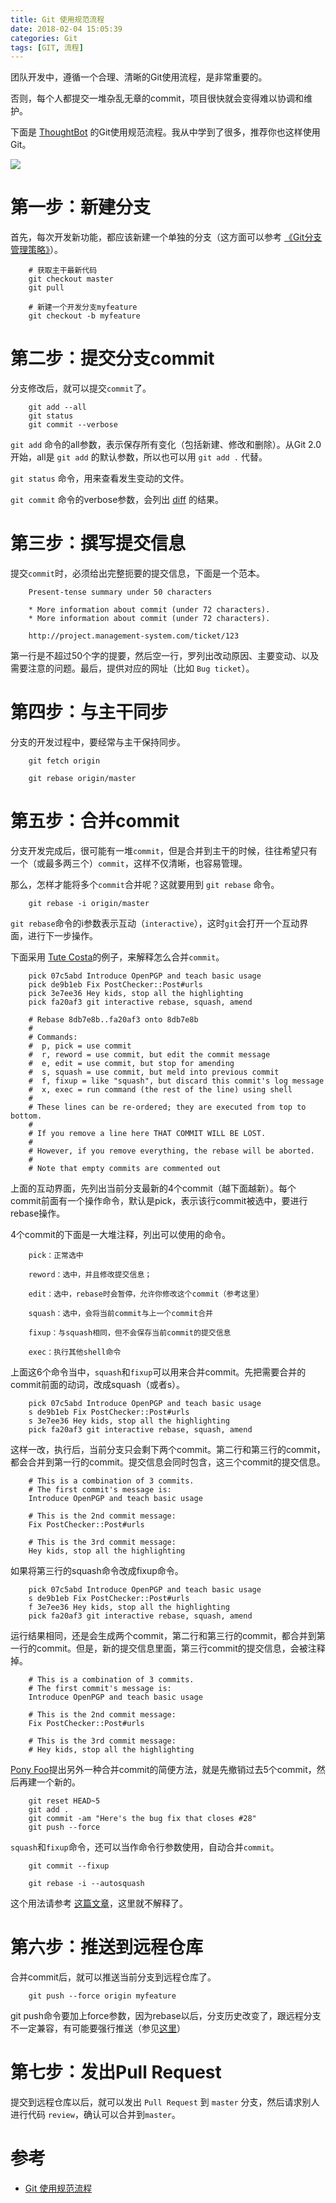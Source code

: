 ```yaml
---
title: Git 使用规范流程
date: 2018-02-04 15:05:39
categories: Git
tags: [GIT, 流程]
---
```


团队开发中，遵循一个合理、清晰的Git使用流程，是非常重要的。

否则，每个人都提交一堆杂乱无章的commit，项目很快就会变得难以协调和维护。

<!--more-->

下面是 [ThoughtBot](https://github.com/thoughtbot/guides/tree/master/protocol/git) 的Git使用规范流程。我从中学到了很多，推荐你也这样使用Git。

![](http://www.ruanyifeng.com/blogimg/asset/2015/bg2015080501.png)

# 第一步：新建分支

首先，每次开发新功能，都应该新建一个单独的分支（这方面可以参考 [《Git分支管理策略》](http://www.ruanyifeng.com/blog/2012/07/git.html)）。

```
    # 获取主干最新代码
    git checkout master
    git pull
    
    # 新建一个开发分支myfeature
    git checkout -b myfeature
```

# 第二步：提交分支commit

分支修改后，就可以提交`commit`了。

```
    git add --all
    git status
    git commit --verbose
```

`git add` 命令的all参数，表示保存所有变化（包括新建、修改和删除）。从Git 2.0开始，all是 `git add` 的默认参数，所以也可以用 `git add .` 代替。

`git status` 命令，用来查看发生变动的文件。

`git commit` 命令的verbose参数，会列出 [diff](http://www.ruanyifeng.com/blog/2012/08/how_to_read_diff.html) 的结果。


# 第三步：撰写提交信息

提交`commit`时，必须给出完整扼要的提交信息，下面是一个范本。

```
    Present-tense summary under 50 characters
    
    * More information about commit (under 72 characters).
    * More information about commit (under 72 characters).
    
    http://project.management-system.com/ticket/123
```

第一行是不超过50个字的提要，然后空一行，罗列出改动原因、主要变动、以及需要注意的问题。最后，提供对应的网址（比如 `Bug ticket`）。

# 第四步：与主干同步

分支的开发过程中，要经常与主干保持同步。

```
    git fetch origin
    
    git rebase origin/master
```

# 第五步：合并commit

分支开发完成后，很可能有一堆`commit`，但是合并到主干的时候，往往希望只有一个（或最多两三个）`commit`，这样不仅清晰，也容易管理。

那么，怎样才能将多个`commit`合并呢？这就要用到 `git rebase` 命令。

```
    git rebase -i origin/master
```

`git rebase`命令的i参数表示互动（`interactive`），这时`git`会打开一个互动界面，进行下一步操作。

下面采用 <u>[Tute Costa](https://robots.thoughtbot.com/git-interactive-rebase-squash-amend-rewriting-history)</u>的例子，来解释怎么合并`commit`。

```
    pick 07c5abd Introduce OpenPGP and teach basic usage
    pick de9b1eb Fix PostChecker::Post#urls
    pick 3e7ee36 Hey kids, stop all the highlighting
    pick fa20af3 git interactive rebase, squash, amend
    
    # Rebase 8db7e8b..fa20af3 onto 8db7e8b
    #
    # Commands:
    #  p, pick = use commit
    #  r, reword = use commit, but edit the commit message
    #  e, edit = use commit, but stop for amending
    #  s, squash = use commit, but meld into previous commit
    #  f, fixup = like "squash", but discard this commit's log message
    #  x, exec = run command (the rest of the line) using shell
    #
    # These lines can be re-ordered; they are executed from top to bottom.
    #
    # If you remove a line here THAT COMMIT WILL BE LOST.
    #
    # However, if you remove everything, the rebase will be aborted.
    #
    # Note that empty commits are commented out
```

上面的互动界面，先列出当前分支最新的4个commit（越下面越新）。每个commit前面有一个操作命令，默认是pick，表示该行commit被选中，要进行rebase操作。

4个commit的下面是一大堆注释，列出可以使用的命令。

```
    pick：正常选中
    
    reword：选中，并且修改提交信息；
    
    edit：选中，rebase时会暂停，允许你修改这个commit（参考这里）
    
    squash：选中，会将当前commit与上一个commit合并
    
    fixup：与squash相同，但不会保存当前commit的提交信息
    
    exec：执行其他shell命令
```

上面这6个命令当中，`squash`和`fixup`可以用来合并commit。先把需要合并的commit前面的动词，改成squash（或者s）。

```
    pick 07c5abd Introduce OpenPGP and teach basic usage
    s de9b1eb Fix PostChecker::Post#urls
    s 3e7ee36 Hey kids, stop all the highlighting
    pick fa20af3 git interactive rebase, squash, amend
```

这样一改，执行后，当前分支只会剩下两个commit。第二行和第三行的commit，都会合并到第一行的commit。提交信息会同时包含，这三个commit的提交信息。

```
    # This is a combination of 3 commits.
    # The first commit's message is:
    Introduce OpenPGP and teach basic usage
    
    # This is the 2nd commit message:
    Fix PostChecker::Post#urls
    
    # This is the 3rd commit message:
    Hey kids, stop all the highlighting
```

如果将第三行的squash命令改成fixup命令。

```
    pick 07c5abd Introduce OpenPGP and teach basic usage
    s de9b1eb Fix PostChecker::Post#urls
    f 3e7ee36 Hey kids, stop all the highlighting
    pick fa20af3 git interactive rebase, squash, amend
```

运行结果相同，还是会生成两个commit，第二行和第三行的commit，都合并到第一行的commit。但是，新的提交信息里面，第三行commit的提交信息，会被注释掉。

```
    # This is a combination of 3 commits.
    # The first commit's message is:
    Introduce OpenPGP and teach basic usage
    
    # This is the 2nd commit message:
    Fix PostChecker::Post#urls
    
    # This is the 3rd commit message:
    # Hey kids, stop all the highlighting
```

[Pony Foo](https://ponyfoo.com/articles/git-github-hacks)提出另外一种合并commit的简便方法，就是先撤销过去5个commit，然后再建一个新的。

```
    git reset HEAD~5
    git add .
    git commit -am "Here's the bug fix that closes #28"
    git push --force
```

`squash`和`fixup`命令，还可以当作命令行参数使用，自动合并`commit`。

```
    git commit --fixup
      
    git rebase -i --autosquash 
```

这个用法请参考 [这篇文章](http://fle.github.io/git-tip-keep-your-branch-clean-with-fixup-and-autosquash.html)，这里就不解释了。

# 第六步：推送到远程仓库

合并commit后，就可以推送当前分支到远程仓库了。

```
    git push --force origin myfeature
```

git push命令要加上force参数，因为rebase以后，分支历史改变了，跟远程分支不一定兼容，有可能要强行推送（参见[这里](http://willi.am/blog/2014/08/12/the-dark-side-of-the-force-push/)）


# 第七步：发出Pull Request

提交到远程仓库以后，就可以发出 `Pull Request` 到 `master` 分支，然后请求别人进行代码 `review`，确认可以合并到`master`。

# 参考

- [Git 使用规范流程](http://www.ruanyifeng.com/blog/2015/08/git-use-process.html)